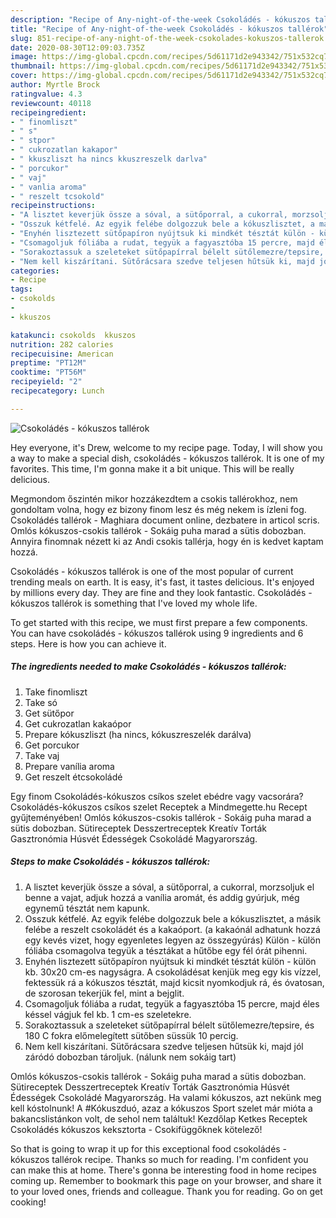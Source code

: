 ```yaml
---
description: "Recipe of Any-night-of-the-week Csokoládés - kókuszos tallérok"
title: "Recipe of Any-night-of-the-week Csokoládés - kókuszos tallérok"
slug: 851-recipe-of-any-night-of-the-week-csokolades-kokuszos-tallerok
date: 2020-08-30T12:09:03.735Z
image: https://img-global.cpcdn.com/recipes/5d61171d2e943342/751x532cq70/csokolades-kokuszos-tallerok-recept-foto.jpg
thumbnail: https://img-global.cpcdn.com/recipes/5d61171d2e943342/751x532cq70/csokolades-kokuszos-tallerok-recept-foto.jpg
cover: https://img-global.cpcdn.com/recipes/5d61171d2e943342/751x532cq70/csokolades-kokuszos-tallerok-recept-foto.jpg
author: Myrtle Brock
ratingvalue: 4.3
reviewcount: 40118
recipeingredient:
- " finomliszt"
- " s"
- " stpor"
- " cukrozatlan kakapor"
- " kkuszliszt ha nincs kkuszreszelk darlva"
- " porcukor"
- " vaj"
- " vanlia aroma"
- " reszelt tcsokold"
recipeinstructions:
- "A lisztet keverjük össze a sóval, a sütőporral, a cukorral, morzsoljuk el benne a vajat, adjuk hozzá a vanília aromát, és addig gyúrjuk, még egynemű tésztát nem kapunk."
- "Osszuk kétfelé. Az egyik felébe dolgozzuk bele a kókuszlisztet, a másik felébe a reszelt csokoládét és a kakaóport. (a kakaónál adhatunk hozzá egy kevés vizet, hogy egyenletes legyen az összegyúrás) Külön - külön fóliába csomagolva tegyük a tésztákat a hűtőbe egy fél órát pihenni."
- "Enyhén lisztezett sütőpapíron nyújtsuk ki mindkét tésztát külön - külön kb. 30x20 cm-es nagyságra. A csokoládésat kenjük meg egy kis vízzel, fektessük rá a kókuszos tésztát, majd kicsit nyomkodjuk rá, és óvatosan, de szorosan tekerjük fel, mint a bejglit."
- "Csomagoljuk fóliába a rudat, tegyük a fagyasztóba 15 percre, majd éles késsel vágjuk fel kb. 1 cm-es szeletekre."
- "Sorakoztassuk a szeleteket sütőpapírral bélelt sütőlemezre/tepsire, és 180 C fokra előmelegített sütőben süssük 10 percig."
- "Nem kell kiszárítani. Sütőrácsara szedve teljesen hűtsük ki, majd jól záródó dobozban tároljuk. (nálunk nem sokáig tart)"
categories:
- Recipe
tags:
- csokolds
- 
- kkuszos

katakunci: csokolds  kkuszos 
nutrition: 282 calories
recipecuisine: American
preptime: "PT12M"
cooktime: "PT56M"
recipeyield: "2"
recipecategory: Lunch

---
```



![Csokoládés - kókuszos tallérok](https://img-global.cpcdn.com/recipes/5d61171d2e943342/751x532cq70/csokolades-kokuszos-tallerok-recept-foto.jpg)

Hey everyone, it's Drew, welcome to my recipe page. Today, I will show you a way to make a special dish, csokoládés - kókuszos tallérok. It is one of my favorites. This time, I'm gonna make it a bit unique. This will be really delicious.

Megmondom őszintén mikor hozzákezdtem a csokis tallérokhoz, nem gondoltam volna, hogy ez bizony finom lesz és még nekem is ízleni fog. Csokoládés tallérok - Maghiara document online, dezbatere in articol scris. Omlós kókuszos-csokis tallérok - Sokáig puha marad a sütis dobozban. Annyira finomnak nézett ki az Andi csokis tallérja, hogy én is kedvet kaptam hozzá.

Csokoládés - kókuszos tallérok is one of the most popular of current trending meals on earth. It is easy, it's fast, it tastes delicious. It's enjoyed by millions every day. They are fine and they look fantastic. Csokoládés - kókuszos tallérok is something that I've loved my whole life.


To get started with this recipe, we must first prepare a few components. You can have csokoládés - kókuszos tallérok using 9 ingredients and 6 steps. Here is how you can achieve it.

<!--inarticleads1-->

##### The ingredients needed to make Csokoládés - kókuszos tallérok:

1. Take  finomliszt
1. Take  só
1. Get  sütőpor
1. Get  cukrozatlan kakaópor
1. Prepare  kókuszliszt (ha nincs, kókuszreszelék darálva)
1. Get  porcukor
1. Take  vaj
1. Prepare  vanília aroma
1. Get  reszelt étcsokoládé


Egy finom Csokoládés-kókuszos csíkos szelet ebédre vagy vacsorára? Csokoládés-kókuszos csíkos szelet Receptek a Mindmegette.hu Recept gyűjteményében! Omlós kókuszos-csokis tallérok - Sokáig puha marad a sütis dobozban. Sütireceptek Desszertreceptek Kreatív Torták Gasztronómia Húsvét Édességek Csokoládé Magyarország. 

<!--inarticleads2-->

##### Steps to make Csokoládés - kókuszos tallérok:

1. A lisztet keverjük össze a sóval, a sütőporral, a cukorral, morzsoljuk el benne a vajat, adjuk hozzá a vanília aromát, és addig gyúrjuk, még egynemű tésztát nem kapunk.
1. Osszuk kétfelé. Az egyik felébe dolgozzuk bele a kókuszlisztet, a másik felébe a reszelt csokoládét és a kakaóport. (a kakaónál adhatunk hozzá egy kevés vizet, hogy egyenletes legyen az összegyúrás) Külön - külön fóliába csomagolva tegyük a tésztákat a hűtőbe egy fél órát pihenni.
1. Enyhén lisztezett sütőpapíron nyújtsuk ki mindkét tésztát külön - külön kb. 30x20 cm-es nagyságra. A csokoládésat kenjük meg egy kis vízzel, fektessük rá a kókuszos tésztát, majd kicsit nyomkodjuk rá, és óvatosan, de szorosan tekerjük fel, mint a bejglit.
1. Csomagoljuk fóliába a rudat, tegyük a fagyasztóba 15 percre, majd éles késsel vágjuk fel kb. 1 cm-es szeletekre.
1. Sorakoztassuk a szeleteket sütőpapírral bélelt sütőlemezre/tepsire, és 180 C fokra előmelegített sütőben süssük 10 percig.
1. Nem kell kiszárítani. Sütőrácsara szedve teljesen hűtsük ki, majd jól záródó dobozban tároljuk. (nálunk nem sokáig tart)


Omlós kókuszos-csokis tallérok - Sokáig puha marad a sütis dobozban. Sütireceptek Desszertreceptek Kreatív Torták Gasztronómia Húsvét Édességek Csokoládé Magyarország. Ha valami kókuszos, azt nekünk meg kell kóstolnunk! A #Kókuszduó, azaz a kókuszos Sport szelet már mióta a bakancslistánkon volt, de sehol nem találtuk! Kezdőlap Ketkes Receptek Csokoládés kókuszos keksztorta - Csokifüggőknek kötelező! 

So that is going to wrap it up for this exceptional food csokoládés - kókuszos tallérok recipe. Thanks so much for reading. I'm confident you can make this at home. There's gonna be interesting food in home recipes coming up. Remember to bookmark this page on your browser, and share it to your loved ones, friends and colleague. Thank you for reading. Go on get cooking!

